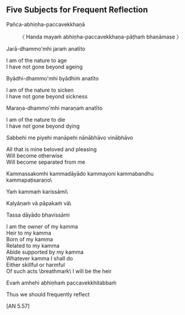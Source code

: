 ## Five Subjects for Frequent Reflection<a id="five-reflections"></a>
Pañca-abhiṇha-paccavekkhaṇā


<center>
〈 Handa mayaṁ abhiṇha-paccavekkhaṇa-pāṭhaṁ bhaṇāmase 〉
</center>


Jarā-dhammo'mhi jaraṁ anatīto


I am of the nature to age\
I have not gone beyond ageing


Byādhi-dhammo'mhi byādhiṁ anatīto


I am of the nature to sicken\
I have not gone beyond sickness


Maraṇa-dhammo'mhi maraṇaṁ anatīto


I am of the nature to die\
I have not gone beyond dying


Sabbehi me piyehi manāpehi nānābhāvo vinābhāvo


All that is mine beloved and pleasing\
Will become otherwise\
Will become separated from me


Kammassakomhi kammadāyādo kammayoni kammabandhu kammapaṭisaraṇo\


Yaṁ kammaṁ karissāmi\


Kalyāṇaṁ vā pāpakaṁ vā\


Tassa dāyādo bhavissāmi



I am the owner of my kamma\
Heir to my kamma\
Born of my kamma\
Related to my kamma\
Abide supported by my kamma\
Whatever kamma I shall do\
Either skillful or harmful\
Of such acts \breathmark\ I will be the heir

Evaṁ amhehi abhiṇhaṁ paccavekkhitabbaṁ


Thus we should frequently reflect


[AN 5.57]
